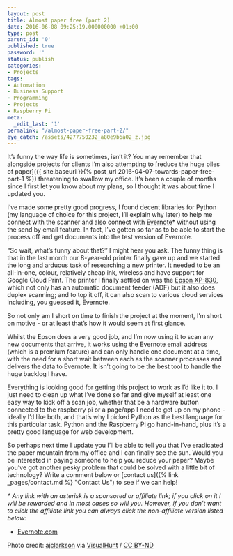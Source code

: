 ```yaml
---
layout: post
title: Almost paper free (part 2)
date: 2016-06-08 09:25:19.000000000 +01:00
type: post
parent_id: '0'
published: true
password: ''
status: publish
categories:
- Projects
tags:
- Automation
- Business Support
- Programming
- Projects
- Raspberry Pi
meta:
  _edit_last: '1'
permalink: "/almost-paper-free-part-2/"
eye_catch: /assets/4277750232_a80e9b6a02_z.jpg
---
```

It’s funny the way life is sometimes, isn’t it? You may remember that alongside projects for clients I’m also attempting to [reduce the huge piles of paper]({{ site.baseurl }}{% post_url 2016-04-07-towards-paper-free-part-1 %}) threatening to swallow my office. It’s been a couple of months since I first let you know about my plans, so I thought it was about time I updated you.

<!--more-->

I’ve made some pretty good progress, I found decent libraries for Python (my language of choice for this project, I’ll explain why later) to help me connect with the scanner and also connect with [Evernote](https://evernote.com/upgrade/?tier=premium&amp;origin=ebcc&amp;offer=cc_dlumm)* without using the send by email feature. In fact, I’ve gotten so far as to be able to start the process off and get documents into the test version of Evernote.

“So wait, what’s funny about that?” I might hear you ask. The funny thing is that in the last month our 8-year-old printer finally gave up and we started the long and arduous task of researching a new printer. It needed to be an all-in-one, colour, relatively cheap ink, wireless and have support for Google Cloud Print. The printer I finally settled on was the [Epson XP-830](https://www.epson.co.uk/products/printers/inkjet-printers/consumer/expression-premium-xp-830), which not only has an automatic document feeder (ADF) but it also does duplex scanning; and to top it off, it can also scan to various cloud services including, you guessed it, Evernote.

So not only am I short on time to finish the project at the moment, I’m short on motive - or at least that’s how it would seem at first glance.

Whilst the Epson does a very good job, and I’m now using it to scan any new documents that arrive, it works using the Evernote email address (which is a premium feature) and can only handle one document at a time, with the need for a short wait between each as the scanner processes and delivers the data to Evernote. It isn’t going to be the best tool to handle the huge backlog I have.

Everything is looking good for getting this project to work as I’d like it to. I just need to clean up what I’ve done so far and give myself at least one easy way to kick off a scan job, whether that be a hardware button connected to the raspberry pi or a page/app I need to get up on my phone - ideally I’d like both, and that’s why I picked Python as the best language for this particular task. Python and the Raspberry Pi go hand-in-hand, plus it’s a pretty good language for web development.

So perhaps next time I update you I’ll be able to tell you that I’ve eradicated the paper mountain from my office and I can finally see the sun. Would you be interested in paying someone to help you reduce your paper? Maybe you’ve got another pesky problem that could be solved with a little bit of technology? Write a comment below or [contact us]({% link _pages/contact.md %} "Contact Us") to see if we can help!

_* Any link with an asterisk is a sponsored or affiliate link; if you click on it I will be rewarded and in most cases so will you. However, if you don’t want to click the affiliate link you can always click the non-affiliate version listed below:_

* [Evernote.com](https://evernote.com/)

Photo credit: [ajclarkson](https://www.flickr.com/photos/ajclarkson/4277750232/) via [VisualHunt](https://visualhunt.com/) / [CC BY-ND](http://creativecommons.org/licenses/by-nd/2.0/)
